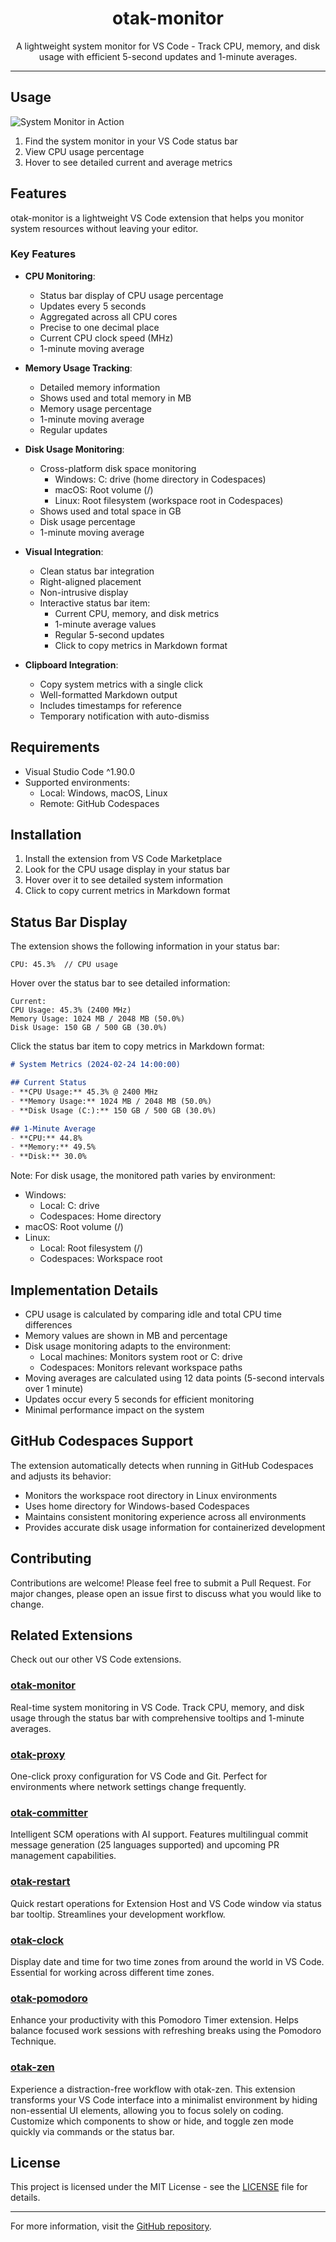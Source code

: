 <p align="center">
  <h1 align="center">otak-monitor</h1>
  <p align="center">A lightweight system monitor for VS Code - Track CPU, memory, and disk usage with efficient 5-second updates and 1-minute averages.</p>
</p>

---

## Usage

![System Monitor in Action](images/otak-monitor.png)

1. Find the system monitor in your VS Code status bar
2. View CPU usage percentage
3. Hover to see detailed current and average metrics

## Features

otak-monitor is a lightweight VS Code extension that helps you monitor system resources without leaving your editor.

### Key Features

- **CPU Monitoring**:
  - Status bar display of CPU usage percentage
  - Updates every 5 seconds
  - Aggregated across all CPU cores
  - Precise to one decimal place
  - Current CPU clock speed (MHz)
  - 1-minute moving average

- **Memory Usage Tracking**:
  - Detailed memory information
  - Shows used and total memory in MB
  - Memory usage percentage
  - 1-minute moving average
  - Regular updates

- **Disk Usage Monitoring**:
  - Cross-platform disk space monitoring
    - Windows: C: drive (home directory in Codespaces)
    - macOS: Root volume (/)
    - Linux: Root filesystem (workspace root in Codespaces)
  - Shows used and total space in GB
  - Disk usage percentage
  - 1-minute moving average

- **Visual Integration**:
  - Clean status bar integration
  - Right-aligned placement
  - Non-intrusive display
  - Interactive status bar item:
    - Current CPU, memory, and disk metrics
    - 1-minute average values
    - Regular 5-second updates
    - Click to copy metrics in Markdown format

- **Clipboard Integration**:
  - Copy system metrics with a single click
  - Well-formatted Markdown output
  - Includes timestamps for reference
  - Temporary notification with auto-dismiss

## Requirements

- Visual Studio Code ^1.90.0
- Supported environments:
  - Local: Windows, macOS, Linux
  - Remote: GitHub Codespaces

## Installation

1. Install the extension from VS Code Marketplace
2. Look for the CPU usage display in your status bar
3. Hover over it to see detailed system information
4. Click to copy current metrics in Markdown format

## Status Bar Display

The extension shows the following information in your status bar:

```
CPU: 45.3%  // CPU usage
```

Hover over the status bar to see detailed information:
```
Current:
CPU Usage: 45.3% (2400 MHz)
Memory Usage: 1024 MB / 2048 MB (50.0%)
Disk Usage: 150 GB / 500 GB (30.0%)
```

Click the status bar item to copy metrics in Markdown format:
```markdown
# System Metrics (2024-02-24 14:00:00)

## Current Status
- **CPU Usage:** 45.3% @ 2400 MHz
- **Memory Usage:** 1024 MB / 2048 MB (50.0%)
- **Disk Usage (C:):** 150 GB / 500 GB (30.0%)

## 1-Minute Average
- **CPU:** 44.8%
- **Memory:** 49.5%
- **Disk:** 30.0%
```

Note: For disk usage, the monitored path varies by environment:
- Windows:
  - Local: C: drive
  - Codespaces: Home directory
- macOS: Root volume (/)
- Linux:
  - Local: Root filesystem (/)
  - Codespaces: Workspace root

## Implementation Details

- CPU usage is calculated by comparing idle and total CPU time differences
- Memory values are shown in MB and percentage
- Disk usage monitoring adapts to the environment:
  - Local machines: Monitors system root or C: drive
  - Codespaces: Monitors relevant workspace paths
- Moving averages are calculated using 12 data points (5-second intervals over 1 minute)
- Updates occur every 5 seconds for efficient monitoring
- Minimal performance impact on the system

## GitHub Codespaces Support

The extension automatically detects when running in GitHub Codespaces and adjusts its behavior:
- Monitors the workspace root directory in Linux environments
- Uses home directory for Windows-based Codespaces
- Maintains consistent monitoring experience across all environments
- Provides accurate disk usage information for containerized development

## Contributing

Contributions are welcome! Please feel free to submit a Pull Request. For major changes, please open an issue first to discuss what you would like to change.

## Related Extensions
Check out our other VS Code extensions.

### [otak-monitor](https://marketplace.visualstudio.com/items?itemName=odangoo.otak-monitor)
Real-time system monitoring in VS Code. Track CPU, memory, and disk usage through the status bar with comprehensive tooltips and 1-minute averages.

### [otak-proxy](https://marketplace.visualstudio.com/items?itemName=odangoo.otak-proxy)
One-click proxy configuration for VS Code and Git. Perfect for environments where network settings change frequently.

### [otak-committer](https://marketplace.visualstudio.com/items?itemName=odangoo.otak-committer)
Intelligent SCM operations with AI support. Features multilingual commit message generation (25 languages supported) and upcoming PR management capabilities.

### [otak-restart](https://marketplace.visualstudio.com/items?itemName=odangoo.otak-restart)
Quick restart operations for Extension Host and VS Code window via status bar tooltip. Streamlines your development workflow.

### [otak-clock](https://marketplace.visualstudio.com/items?itemName=odangoo.otak-clock)
Display date and time for two time zones from around the world in VS Code. Essential for working across different time zones.

### [otak-pomodoro](https://marketplace.visualstudio.com/items?itemName=odangoo.otak-pomodoro)
Enhance your productivity with this Pomodoro Timer extension. Helps balance focused work sessions with refreshing breaks using the Pomodoro Technique.

### [otak-zen](https://marketplace.visualstudio.com/items?itemName=odangoo.otak-zen)
Experience a distraction-free workflow with otak-zen. This extension transforms your VS Code interface into a minimalist environment by hiding non-essential UI elements, allowing you to focus solely on coding. Customize which components to show or hide, and toggle zen mode quickly via commands or the status bar.

## License

This project is licensed under the MIT License - see the [LICENSE](LICENSE) file for details.

---

For more information, visit the [GitHub repository](https://github.com/tsuyoshi-otake/otak-monitor).
